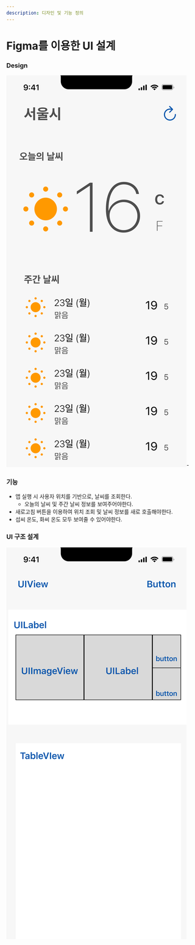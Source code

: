 ```yaml
---
description: 디자인 및 기능 정의
---
```


# Figma를 이용한 UI 설계

### Design

![](<../../.gitbook/assets/image (3).png>)-

### 기능&#x20;

* 앱 실행 시 사용자 위치를 기반으로, 날씨를 조회한다.
  * 오늘의 날씨 및 주간 날씨 정보를 보여주어야한다.
* 새로고침 버튼을 이용하여 위치 조회 및 날씨 정보를 새로 호출해야한다.
* 섭씨 온도, 화씨 온도 모두 보여줄 수 있어야한다.



### UI 구조 설계

![](<../../.gitbook/assets/image (5).png>)

